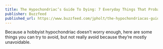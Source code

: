 ```yaml
---
title: The Hypochondriac’s Guide To Dying: 7 Everyday Things That Probably Won’t Kill You
publisher: Buzzfeed
published_url: https://www.buzzfeed.com/jpholt/the-hypochondriacas-guide-to-dying-7-everyday-t-373k0?utm_term=.uvMzbqzBP9#.fgXNdmN6Oy
---
```


Because a hobbyist hypochondriac doesn’t worry enough, here are some things you can try to avoid, but not really avoid because they’re mostly unavoidable.

